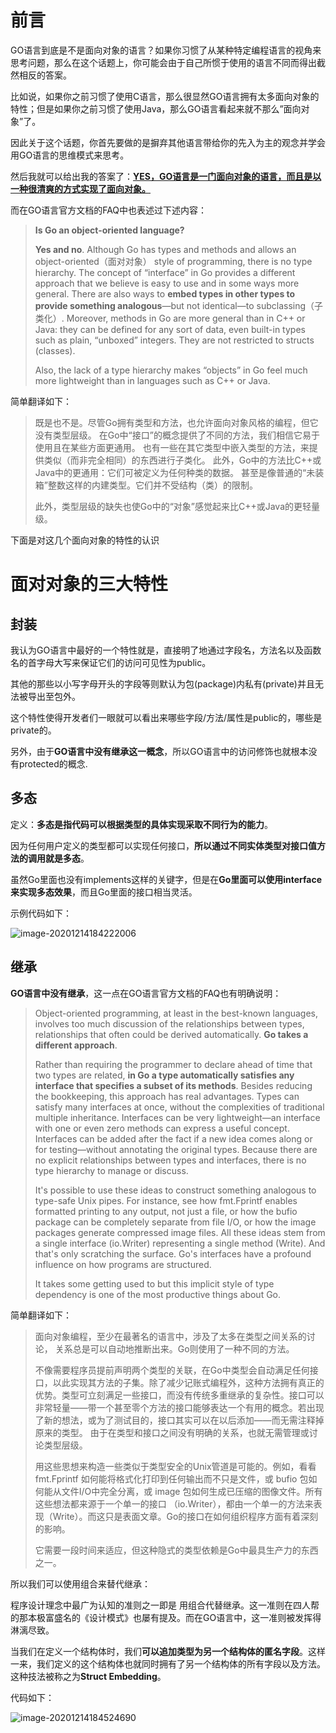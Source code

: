 # 前言

GO语言到底是不是面向对象的语言？如果你习惯了从某种特定编程语言的视角来思考问题，那么在这个话题上，你可能会由于自己所惯于使用的语言不同而得出截然相反的答案。

比如说，如果你之前习惯了使用C语言，那么很显然GO语言拥有太多面向对象的特性；但是如果你之前习惯了使用Java，那么GO语言看起来就不那么”面向对象”了。

因此关于这个话题，你首先要做的是摒弃其他语言带给你的先入为主的观念并学会用GO语言的思维模式来思考。

然后我就可以给出我的答案了：<u>**YES，GO语言是一门面向对象的语言，而且是以一种很清爽的方式实现了面向对象。**</u>

而在GO语言官方文档的FAQ中也表述过下述内容：

> **Is Go an object-oriented language?**
>
> **Yes and no**. Although Go has types and methods and allows an object-oriented（面对对象） style of programming, there is no type hierarchy. The concept of “interface” in Go provides a different approach that we believe is easy to use and in some ways more general. There are also ways to **embed types in other types to provide something analogous**—but not identical—to subclassing（子类化）. Moreover, methods in Go are more general than in C++ or Java: they can be defined for any sort of data, even built-in types such as plain, “unboxed” integers. They are not restricted to structs (classes).
>
> Also, the lack of a type hierarchy makes “objects” in Go feel much more lightweight than in languages such as C++ or Java.

简单翻译如下：

> 既是也不是。尽管Go拥有类型和方法，也允许面向对象风格的编程，但它没有类型层级。 在Go中“接口”的概念提供了不同的方法，我们相信它易于使用且在某些方面更通用。 也有一些在其它类型中嵌入类型的方法，来提供类似（而非完全相同）的东西进行子类化。 此外，Go中的方法比C++或Java中的更通用：它们可被定义为任何种类的数据。 甚至是像普通的“未装箱”整数这样的内建类型。它们并不受结构（类）的限制。
>
> 此外，类型层级的缺失也使Go中的“对象”感觉起来比C++或Java的更轻量级。



下面是对这几个面向对象的特性的认识

# 面对对象的三大特性



## **封装**

我认为GO语言中最好的一个特性就是，直接明了地通过字段名，方法名以及函数名的首字母大写来保证它们的访问可见性为public。

其他的那些以小写字母开头的字段等则默认为包(package)内私有(private)并且无法被导出至包外。

这个特性使得开发者们一眼就可以看出来哪些字段/方法/属性是public的，哪些是private的。

另外，由于**GO语言中没有继承这一概念**，所以GO语言中的访问修饰也就根本没有protected的概念.



## **多态**

定义：**多态是指代码可以根据类型的具体实现采取不同行为的能力**。

因为任何用户定义的类型都可以实现任何接口，**所以通过不同实体类型对接口值方法的调用就是多态**。

虽然Go里面也没有implements这样的关键字，但是在**Go里面可以使用interface来实现多态效果**，而且Go里面的接口相当灵活。

示例代码如下：

![image-20201214184222006](https://garmen-imgsubmit.oss-cn-shenzhen.aliyuncs.com/img/20201214184222.png)



## **继承**

**GO语言中没有继承**，这一点在GO语言官方文档的FAQ也有明确说明：

> Object-oriented programming, at least in the best-known languages, involves too much discussion of the relationships between types, relationships that often could be derived automatically. **Go takes a different approach**.
>
> Rather than requiring the programmer to declare ahead of time that two types are related, **in Go a type automatically satisfies any interface that specifies a subset of its methods**. Besides reducing the bookkeeping, this approach has real advantages. Types can satisfy many interfaces at once, without the complexities of traditional multiple inheritance. Interfaces can be very lightweight—an interface with one or even zero methods can express a useful concept. Interfaces can be added after the fact if a new idea comes along or for testing—without annotating the original types. Because there are no explicit relationships between types and interfaces, there is no type hierarchy to manage or discuss.
>
> It's possible to use these ideas to construct something analogous to type-safe Unix pipes. For instance, see how fmt.Fprintf enables formatted printing to any output, not just a file, or how the bufio package can be completely separate from file I/O, or how the image packages generate compressed image files. All these ideas stem from a single interface (io.Writer) representing a single method (Write). And that's only scratching the surface. Go's interfaces have a profound influence on how programs are structured.
>
> It takes some getting used to but this implicit style of type dependency is one of the most productive things about Go.

简单翻译如下：

> 面向对象编程，至少在最著名的语言中，涉及了太多在类型之间关系的讨论， 关系总是可以自动地推断出来。Go则使用了一种不同的方法。
>
> 不像需要程序员提前声明两个类型的关联，在Go中类型会自动满足任何接口，以此实现其方法的子集。除了减少记账式编程外，这种方法拥有真正的优势。类型可立刻满足一些接口，而没有传统多重继承的复杂性。接口可以非常轻量——带一个甚至零个方法的接口能够表达一个有用的概念。若出现了新的想法，或为了测试目的，接口其实可以在以后添加——而无需注释掉原来的类型。 由于在类型和接口之间没有明确的关系，也就无需管理或讨论类型层级。
>
> 用这些思想来构造一些类似于类型安全的Unix管道是可能的。例如，看看 fmt.Fprintf 如何能将格式化打印到任何输出而不只是文件，或 bufio 包如何能从文件I/O中完全分离，或 image 包如何生成已压缩的图像文件。所有这些想法都来源于一个单一的接口 （io.Writer），都由一个单一的方法来表现（Write）。而这只是表面文章。Go的接口在如何组织程序方面有着深刻的影响。
>
> 它需要一段时间来适应，但这种隐式的类型依赖是Go中最具生产力的东西之一。

所以我们可以使用组合来替代继承：

程序设计理念中最广为认知的准则之一即是 用组合代替继承。这一准则在四人帮的那本极富盛名的《设计模式》也屡有提及。而在GO语言中，这一准则被发挥得淋漓尽致。

当我们在定义一个结构体时，我们**可以追加类型为另一个结构体的匿名字段**。这样一来，我们定义的这个结构体也就同时拥有了另一个结构体的所有字段以及方法。这种技法被称之为**Struct Embedding**。

代码如下：

![image-20201214184524690](https://garmen-imgsubmit.oss-cn-shenzhen.aliyuncs.com/img/20201214184524.png)







